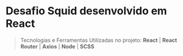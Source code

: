 # Desafio Squid desenvolvido em React

> Tecnologias e Ferramentas Utilizadas no projeto: **React** | **React Router** | **Axios** | **Node** | **SCSS** 